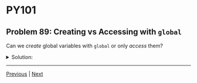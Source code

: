 # PY101
## Problem 89: Creating vs Accessing with `global`

Can we *create* global variables with `global` or only *access* them?

<details>
<summary>Solution:</summary>

You can both create and access global variables using the `global` keyword within a function.

If the global variable doesn't exist yet, using `global` and then assigning to it will create it in the global scope.

Examples:
```python
# Creating a new global variable:
def create_global():
    global new_var  # new_var doesn't exist yet
    new_var = "I'm new!"

create_global()
print(new_var)  # I'm new! (now exists globally)
```

```python
# Modifying an existing global variable:
existing = 10

def modify_global():
    global existing  # existing already exists
    existing = 20

modify_global()
print(existing)  # 20
```

```python
# Creating multiple global variables:
def setup_globals():
    global config, settings, state
    config = {"debug": True}
    settings = {"theme": "dark"}
    state = "initialized"

setup_globals()
print(config)    # {'debug': True}
print(settings)  # {'theme': 'dark'}
print(state)     # initialized
```

**Note:** While you *can* create globals this way, it's generally not recommended as it makes code harder to understand and track.

</details>

---

[Previous](88.md) | [Next](90.md)

